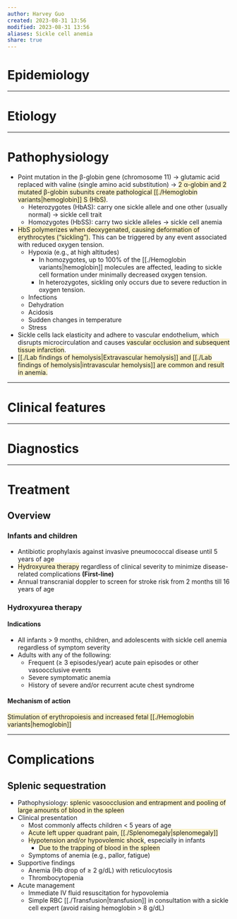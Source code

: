 ```yaml
---
author: Harvey Guo
created: 2023-08-31 13:56
modified: 2023-08-31 13:56
aliases: Sickle cell anemia
share: true
---
```


# Epidemiology


---
# Etiology


---
# Pathophysiology
- Point mutation in the β-globin gene (chromosome 11) → glutamic acid replaced with valine (single amino acid substitution) → <span style="background:rgba(240, 200, 0, 0.2)">2 α-globin and 2 mutated β-globin subunits create pathological [[./Hemoglobin variants|hemoglobin]] S (HbS)</span>.
	- Heterozygotes (HbAS): carry one sickle allele and one other (usually normal) → sickle cell trait
	- Homozygotes (HbSS): carry two sickle alleles → sickle cell anemia
- <span style="background:rgba(240, 200, 0, 0.2)">HbS polymerizes when deoxygenated, causing deformation of erythrocytes (“sickling”).</span> This can be triggered by any event associated with reduced oxygen tension.
	- Hypoxia (e.g., at high altitudes)
		- In homozygotes, up to 100% of the [[./Hemoglobin variants|hemoglobin]] molecules are affected, leading to sickle cell formation under minimally decreased oxygen tension.
		- In heterozygotes, sickling only occurs due to severe reduction in oxygen tension.
	- Infections
	- Dehydration
	- Acidosis
	- Sudden changes in temperature
	- Stress
- Sickle cells lack elasticity and adhere to vascular endothelium, which disrupts microcirculation and causes <span style="background:rgba(240, 200, 0, 0.2)">vascular occlusion and subsequent tissue infarction</span>.
- <span style="background:rgba(240, 200, 0, 0.2)">[[./Lab findings of hemolysis|Extravascular hemolysis]] and [[./Lab findings of hemolysis|intravascular hemolysis]] are common and result in anemia.</span>

---
# Clinical features


---
# Diagnostics


---
# Treatment
## Overview
### Infants and children
- Antibiotic prophylaxis against invasive pneumococcal disease until 5 years of age
- <span style="background:rgba(240, 200, 0, 0.2)">Hydroxyurea therapy</span> regardless of clinical severity to minimize disease-related complications **(First-line)**
- Annual transcranial doppler to screen for stroke risk from 2 months till 16 years of age
### Hydroxyurea therapy
#### Indications
- All infants > 9 months, children, and adolescents with sickle cell anemia regardless of symptom severity 
- Adults with any of the following:
	- Frequent (≥ 3 episodes/year) acute pain episodes or other vasoocclusive events
	- Severe symptomatic anemia
	- History of severe and/or recurrent acute chest syndrome
#### Mechanism of action
<span style="background:rgba(240, 200, 0, 0.2)">Stimulation of erythropoiesis and increased fetal [[./Hemoglobin variants|hemoglobin]]</span>

---
# Complications
## Splenic sequestration
- Pathophysiology: <span style="background:rgba(240, 200, 0, 0.2)">splenic vasoocclusion and entrapment and pooling of large amounts of blood in the spleen</span>
- Clinical presentation
	- Most commonly affects children < 5 years of age
	- <span style="background:rgba(240, 200, 0, 0.2)">Acute left upper quadrant pain, [[./Splenomegaly|splenomegaly]]</span>
	- <span style="background:rgba(240, 200, 0, 0.2)">Hypotension and/or hypovolemic shock</span>, especially in infants
		- <span style="background:rgba(240, 200, 0, 0.2)">Due to the trapping of blood in the spleen</span>
	- Symptoms of anemia (e.g., pallor, fatigue)
- Supportive findings 
	- Anemia (Hb drop of ≥ 2 g/dL) with reticulocytosis
	- Thrombocytopenia
- Acute management
	- Immediate IV fluid resuscitation for hypovolemia
	- Simple RBC [[./Transfusion|transfusion]] in consultation with a sickle cell expert (avoid raising hemoglobin > 8 g/dL)